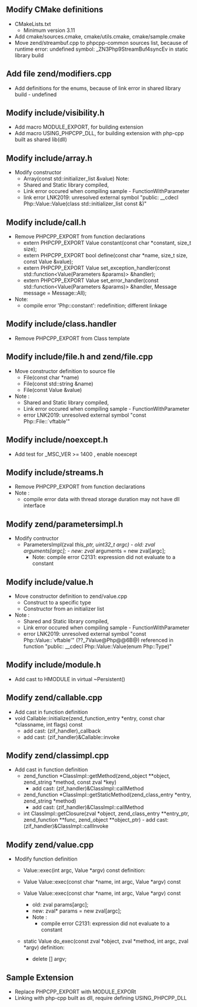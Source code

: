 

## Modify CMake definitions
   - CMakeLists.txt
      * Minimum version 3.11
   - Add cmake/sources.cmake, cmake/utils.cmake, cmake/sample.cmake
   - Move zend/streambuf.cpp to phpcpp-common sources list, because  of runtime error:  undefined symbol: _ZN3Php9StreamBuf4syncEv
      in static library build

## Add file zend/modifiers.cpp
   - Add definitions for the enums, because of link error in shared library build - undefined


## Modify include/visibility.h
   - Add macro MODULE_EXPORT, for building extension
   - Add macro USING_PHPCPP_DLL, for building extension with php-cpp built as shared lib(dll)


## Modify include/array.h
   - Modify constructor
      * Array(const std::initializer_list<Value> &value)
   Note:
      - Shared and Static library compiled,
      - Link error occured when compiling sample - FunctionWithParameter
      - link error LNK2019: unresolved external symbol "public: __cdecl Php::Value::Value<class Php::Value>(class std::initializer_list<class Php::Value> const &)"


## Modify include/call.h
   - Remove PHPCPP_EXPORT from function declarations
      - extern PHPCPP_EXPORT    Value constant(const char *constant, size_t size);
      - extern PHPCPP_EXPORT    bool  define(const char *name, size_t size, const Value &value);
      - extern PHPCPP_EXPORT    Value set_exception_handler(const std::function<Value(Parameters &params)> &handler);
      - extern PHPCPP_EXPORT    Value set_error_handler(const std::function<Value(Parameters &params)> &handler, Message message = Message::All);
   - Note:
      - compile error 'Php::constant': redefinition; different linkage


## Modify include/class.handler
   - Remove PHPCPP_EXPORT from Class template


## Modify include/file.h and zend/file.cpp
   - Move constructor definition to source file
      -  File(const char *name)
      -  File(const std::string &name)
      -  File(const Value &value)
   - Note :
      - Shared and Static library compiled,
      - Link error occured when compiling sample - FunctionWithParameter
      - error LNK2019: unresolved external symbol "const Php::File::`vftable'"


## Modify include/noexcept.h
   - Add test for _MSC_VER >= 1400 , enable noexcept


## Modify include/streams.h
   - Remove PHPCPP_EXPORT from function declarations
   - Note :
      - compile error data with thread storage duration may not have dll interface


## Modify zend/parametersimpl.h
   - Modify contructor
      - ParametersImpl(zval *this_ptr, uint32_t argc)
            - old: zval arguments[argc];
            - new: zval* arguments = new zval[argc];
        - Note: compile error C2131: expression did not evaluate to a constant


## Modify include/value.h
   - Move constructor definition to zend/value.cpp
      - Construct to a specific type
      - Constructor from an initializer list
   - Note :
      - Shared and Static library compiled,
      - Link error occured when compiling sample - FunctionWithParameter
      - error LNK2019: unresolved external symbol "const Php::Value::`vftable'" (??_7Value@Php@@6B@) referenced in function "public: __cdecl Php::Value::Value(enum Php::Type)"


## Modify include/module.h
   - Add cast to HMODULE in virtual ~Persistent()


## Modify zend/callable.cpp
   - Add cast in function definition
   - void Callable::initialize(zend_function_entry *entry, const char *classname, int flags) const
      - add cast: (zif_handler)_callback
      - add cast: (zif_handler)&Callable::invoke


## Modify zend/classimpl.cpp
   - Add cast in function definition
      - zend_function *ClassImpl::getMethod(zend_object **object, zend_string *method, const zval *key)
           - add cast: (zif_handler)&ClassImpl::callMethod
      - zend_function *ClassImpl::getStaticMethod(zend_class_entry *entry, zend_string *method)
           - add cast: (zif_handler)&ClassImpl::callMethod
      - int ClassImpl::getClosure(zval *object, zend_class_entry **entry_ptr, zend_function **func, zend_object **object_ptr)
            - add cast: (zif_handler)&ClassImpl::callInvoke

## Modify zend/value.cpp
   - Modify function definition
      - Value::exec(int argc, Value *argv) const definition:
      - Value Value::exec(const char *name, int argc, Value *argv) const
      - Value Value::exec(const char *name, int argc, Value *argv) const
           - old: zval params[argc];
           - new: zval* params = new zval[argc];
        - Note :
           - compile error C2131: expression did not evaluate to a constant

      - static Value do_exec(const zval *object, zval *method, int argc, zval *argv) definition:
           - delete [] argv;
           
## Sample Extension
   - Replace PHPCPP_EXPORT with MODULE_EXPORt
   - Linking with php-cpp built as dll, require defining USING_PHPCPP_DLL